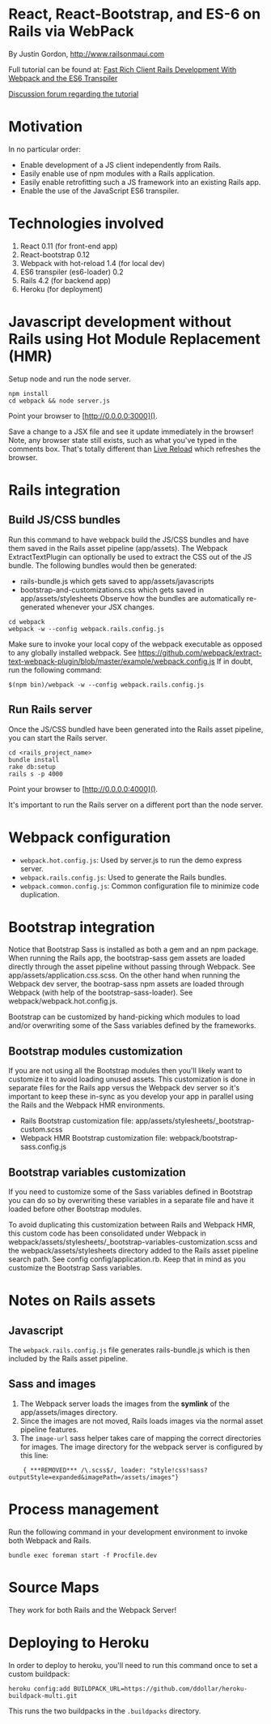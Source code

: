 # React, React-Bootstrap, and ES-6 on Rails via WebPack

By Justin Gordon, http://www.railsonmaui.com

Full tutorial can be found at: [Fast Rich Client Rails Development With Webpack and the ES6 Transpiler](http://www.railsonmaui.com/blog/2014/10/02/integrating-webpack-and-the-es6-transpiler-into-an-existing-rails-project/)

[Discussion forum regarding the tutorial](http://forum.railsonmaui.com/t/fast-rich-client-rails-development-with-webpack-and-the-es6-transpiler/82/10)

# Motivation

In no particular order:
- Enable development of a JS client independently from Rails.
- Easily enable use of npm modules with a Rails application.
- Easily enable retrofitting such a JS framework into an existing Rails app.
- Enable the use of the JavaScript ES6 transpiler.

# Technologies involved

1. React 0.11 (for front-end app)
2. React-bootstrap 0.12
3. Webpack with hot-reload 1.4 (for local dev)
4. ES6 transpiler (es6-loader) 0.2
5. Rails 4.2 (for backend app)
6. Heroku (for deployment)

# Javascript development without Rails using Hot Module Replacement (HMR)

Setup node and run the node server.

```
npm install
cd webpack && node server.js
```

Point your browser to [http://0.0.0.0:3000]().


Save a change to a JSX file and see it update immediately in the browser! Note,
any browser state still exists, such as what you've typed in the comments box.
That's totally different than [Live Reload](http://livereload.com/) which refreshes
the browser.

# Rails integration

## Build JS/CSS bundles
Run this command to have webpack build the JS/CSS bundles and have them saved in the Rails
asset pipeline (app/assets).
The Webpack ExtractTextPlugin can optionally be used to extract the CSS out of
the JS bundle. The following bundles would then be generated:
- rails-bundle.js which gets saved to app/assets/javascripts
- bootstrap-and-customizations.css which gets saved in app/assets/stylesheets
Observe how the bundles are automatically re-generated whenever your JSX changes.

```
cd webpack
webpack -w --config webpack.rails.config.js
```

Make sure to invoke your local copy of the webpack executable as opposed
to any globally installed webpack.
See https://github.com/webpack/extract-text-webpack-plugin/blob/master/example/webpack.config.js
If in doubt, run the following command:
```
$(npm bin)/webpack -w --config webpack.rails.config.js
```

## Run Rails server

Once the JS/CSS bundled have been generated into the Rails asset pipeline, you can start
the Rails server.

```
cd <rails_project_name>
bundle install
rake db:setup
rails s -p 4000
```
Point your browser to [http://0.0.0.0:4000]().

It's important to run the Rails server on a different port than the node server.

# Webpack configuration
- `webpack.hot.config.js`: Used by server.js to run the demo express server.
- `webpack.rails.config.js`: Used to generate the Rails bundles.
- `webpack.common.config.js`: Common configuration file to minimize code duplication.

# Bootstrap integration
Notice that Bootstrap Sass is installed as both a gem and an npm package.
When running the Rails app, the bootstrap-sass gem assets are loaded directly
through the asset pipeline without passing through Webpack.
See app/assets/application.css.scss.
On the other hand when running the Webpack dev server, the bootrap-sass npm
assets are loaded through Webpack (with help of the bootstrap-sass-loader).
See webpack/webpack.hot.config.js.


Bootstrap can be customized by hand-picking which modules to load and/or overwriting
some of the Sass variables defined by the frameworks.

## Bootstrap modules customization

If you are not using all the Bootstrap modules then you'll likely want to customize
it to avoid loading unused assets. This customization is done in separate files
for the Rails app versus the Webpack dev server so it's important to keep these
in-sync as you develop your app in parallel using the Rails and the Webpack HMR
environments.

- Rails Bootstrap customization file: app/assets/stylesheets/_bootstrap-custom.scss
- Webpack HMR Bootstrap customization file: webpack/bootstrap-sass.config.js

## Bootstrap variables customization

If you need to customize some of the Sass variables defined in Bootstrap you
can do so by overwriting these variables in a separate file and have it loaded
before other Bootstrap modules.

To avoid duplicating this customization between Rails and Webpack HMR,
this custom code has been consolidated under Webpack in
webpack/assets/stylesheets/_bootstrap-variables-customization.scss and the
webpack/assets/stylesheets directory added to the Rails asset pipeline
search path. See config config/application.rb. Keep that in mind as you
customize the Bootstrap Sass variables.

# Notes on Rails assets
## Javascript
The `webpack.rails.config.js` file generates rails-bundle.js which is then included
by the Rails asset pipeline.

## Sass and images
1. The Webpack server loads the images from the **symlink** of the
   app/assets/images directory.
2. Since the images are not moved, Rails loads images via the normal asset
   pipeline features.
3. The `image-url` sass helper takes care of mapping the correct directories for
   images. The image directory for the webpack server is configured by this
   line:

```
    { ***REMOVED*** /\.scss$/, loader: "style!css!sass?outputStyle=expanded&imagePath=/assets/images"}
```

# Process management
Run the following command in your development environment to invoke both Webpack and Rails.
```
bundle exec foreman start -f Procfile.dev
```

# Source Maps
They work for both Rails and the Webpack Server!

# Deploying to Heroku

In order to deploy to heroku, you'll need to run this command once to set a custom
buildpack:

```
heroku config:add BUILDPACK_URL=https://github.com/ddollar/heroku-buildpack-multi.git
```

This runs the two buildpacks in the `.buildpacks` directory.
